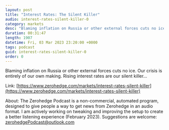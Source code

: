 ```yaml
---
layout: post
title: "Interest Rates: The Silent Killer"
audio: interest-rates-silent-killer-0
category: markets
desc: "Blaming inflation on Russia or other external forces cuts no ice. Our crisis is entirely of our own making. Rising interest rates are our silent killer..."
duration: 00:31:47
length: 1907
datetime: Fri, 03 Mar 2023 23:20:00 +0000
tags: podcast
guid: interest-rates-silent-killer-0
order: 0
---
```

Blaming inflation on Russia or other external forces cuts no ice. Our crisis is entirely of our own making. Rising interest rates are our silent killer...

Link: [https://www.zerohedge.com/markets/interest-rates-silent-killer](https://www.zerohedge.com/markets/interest-rates-silent-killer)

About: The Zerohedge Podcast is a non-commercial, automated program, designed to give people a way to get news from Zerohedge in an audio format.  I am actively working on tweaking and improving the setup to create a better listening experience (February 2023).  Suggestions are welcome: [zerohedgePodcast@outlook.com](mailto:zerohedgePodcast@outlook.com)
